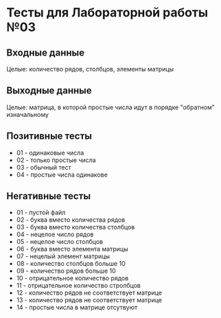 # Тесты для Лабораторной работы №03

## Входные данные
Целые: количество рядов, столбцов, элементы матрицы

## Выходные данные
Целые: матрица, в которой простые числа идут в порядке "обратном" изначальному

## Позитивные тесты
- 01 - одинаковые числа
- 02 - только простые числа
- 03 - обычный тест
- 04 - простые числа одинакове

## Негативные тесты
- 01 - пустой файл 
- 02 - буква вместо количества рядов
- 03 - буква вместо количества столбцов
- 04 - нецелое число рядов
- 05 - нецелое число столбцов
- 06 - буква вместо элемента матрицы 
- 07 - нецелый элемент матрицы
- 08 - количество столбцов больше 10
- 09 - количество рядов больше 10
- 10 - отрицательное количество рядов
- 11 - отрицательное количество стролбцов
- 12 - количество рядов не соответствует матрице
- 13 - количество рядов не соответствует матрице
- 14 - простые числа в матрице отсутвуют
